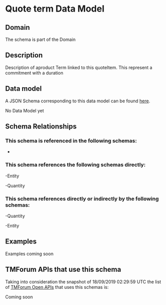 # Quote term Data Model

## Domain

The  schema is part of the  Domain

## Description

Description of  aproduct Term linked to this quoteItem. This represent a commitment with a duration

## Data model

A JSON Schema corresponding to this data model can be found
[here](https://github.com/tmforum-rand/schemas/blob/master/Product/QuoteTerm.schema.json).

No Data Model yet

## Schema Relationships

### This schema is referenced in the following schemas:

-

### This schema references the following schemas directly:

-Entity

-Quantity

### This schema references directly or indirectly by the following schemas:

-Quantity

-Entity



## Examples

Examples coming soon

## TMForum APIs that use this schema

Taking into consideration the snapshot of 18/09/2019 02:29:59 UTC the list of [TMForum Open APIs](https://www.tmforum.org/open-apis/) that uses this schemas is:

Coming soon